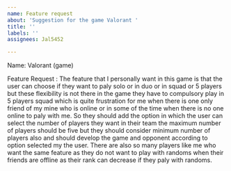 ```yaml
---
name: Feature request
about: 'Suggestion for the game Valorant '
title: ''
labels: ''
assignees: Jal5452

---
```


Name: Valorant (game)
 
Feature Request :
The feature that I personally want in this game is that the user can choose if they want to paly solo or in duo or in squad or 5 players but these flexibility is not there in the game they have to compulsory play in 5 players squad which is quite frustration for me when there is one only friend of my mine who is online or in some of the time when there is no one online to paly with me. So they should add the option in which the user can select the number of players they want in their team the maximum number of players should be five but they should consider minimum number of players also and should develop the game and opponent according to option selected my the user.
There are also so many players like me who want the same feature as they do not want to play with randoms when their friends are offline as their rank can decrease if they paly with randoms.
